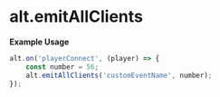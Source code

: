 # alt.emitAllClients

**Example Usage**

```js
alt.on('playerConnect', (player) => {
    const number = 56;
    alt.emitAllClients('customEventName', number);
});
```

